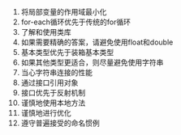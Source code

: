 1. 将局部变量的作用域最小化
2. for-each循环优先于传统的for循环
3. 了解和使用类库
4. 如果需要精确的答案，请避免使用float和double
5. 基本类型优先于装箱基本类型
6. 如果其他类型更适合，则尽量避免使用字符串
7. 当心字符串连接的性能
8. 通过接口引用对象
9. 接口优先于反射机制
10. 谨慎地使用本地方法
11. 谨慎地进行优化
12. 遵守普遍接受的命名惯例